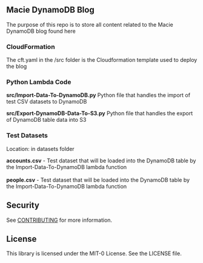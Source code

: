 ## Macie DynamoDB Blog

The purpose of this repo is to store all content related to the Macie DynamoDB blog found here <Blog URL will go here>

### CloudFormation

The cft.yaml in the /src folder is the Cloudformation template used to deploy the blog

### Python Lambda Code

**src/Import-Data-To-DynamoDB.py**
Python file that handles the import of test CSV datasets to DynamoDB

**src/Export-DynamoDB-Data-To-S3.py**
Python file that handles the export of DynamoDB table data into S3

### Test Datasets

Location: in datasets folder

**accounts.csv** - Test dataset that will be loaded into the DynamoDB table by the Import-Data-To-DynamoDB lambda function
<br>
<br>
**people.csv** - Test dataset that will be loaded into the DynamoDB table by the Import-Data-To-DynamoDB lambda function

## Security

See [CONTRIBUTING](CONTRIBUTING.md#security-issue-notifications) for more information.

## License

This library is licensed under the MIT-0 License. See the LICENSE file.
